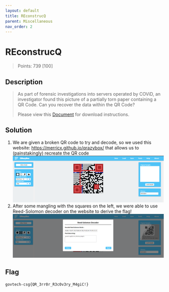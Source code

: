 ```yaml
---
layout: default
title: REconstrucQ
parent: Miscellaneous
nav_order: 2
---
```

# REconstrucQ

> Points: 739 [100]

## Description

> As part of forensic investigations into servers operated by COViD, an investigator found this picture of a partially torn paper containing a QR Code. Can you recover the data within the QR Code?
> 
> Please view this [Document](https://docs.google.com/document/d/1GrQ6znlN2Z0tu_uAPAs1qrn6by24I51mq8RIIHmFGDU/edit?usp=sharing)  for download instructions.

## Solution
1. We are given a broken QR code to try and decode, so we used this website: https://merricx.github.io/qrazybox/ that allows us to (painstakingly) recreate the QR code
![QrazyBox](qrazybox.png)
2. After some mangling with the squares on the left, we were able to use Reed-Solomon decoder on the website to derive the flag!
![reedsolomon.png](reedsolomon.png)

## Flag
`govtech-csg{QR_3rr0r_R3c0v3ry_M4giC!}`
